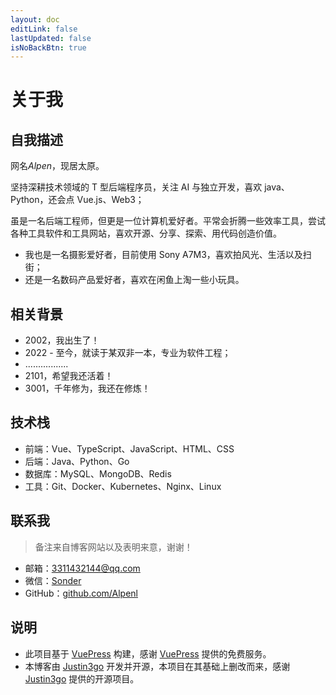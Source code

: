 ```yaml
---
layout: doc
editLink: false
lastUpdated: false
isNoBackBtn: true
---
```


# 关于我

## 自我描述

网名*Alpen*，现居太原。

坚持深耕技术领域的 T 型后端程序员，关注 AI 与独立开发，喜欢 java、Python，还会点 Vue.js、Web3；

虽是一名后端工程师，但更是一位计算机爱好者。平常会折腾一些效率工具，尝试各种工具软件和工具网站，喜欢开源、分享、探索、用代码创造价值。

- 我也是一名摄影爱好者，目前使用 Sony A7M3，喜欢拍风光、生活以及扫街；
- 还是一名数码产品爱好者，喜欢在闲鱼上淘一些小玩具。

## 相关背景

- 2002，我出生了！
- 2022 - 至今，就读于某双非一本，专业为软件工程；
- .................
- 2101，希望我还活着！
- 3001，千年修为，我还在修炼！

## 技术栈

- 前端：Vue、TypeScript、JavaScript、HTML、CSS
- 后端：Java、Python、Go
- 数据库：MySQL、MongoDB、Redis
- 工具：Git、Docker、Kubernetes、Nginx、Linux

## 联系我

> 备注来自博客网站以及表明来意，谢谢！

- 邮箱：[3311432144@qq.com](mailto:3311432144@qq.com)
- 微信：[Sonder](https://20021217.xyz/Alpen.wx.jpg)
- GitHub：[github.com/Alpenl](https://github.com/Alpenl)

## 说明

- 此项目基于 [VuePress](https://v2.vuepress.vuejs.org/) 构建，感谢 [VuePress](https://v2.vuepress.vuejs.org/) 提供的免费服务。
- 本博客由 [Justin3go](https://github.com/Justin3go) 开发并开源，本项目在其基础上删改而来，感谢 [Justin3go](https://github.com/Justin3go) 提供的开源项目。
